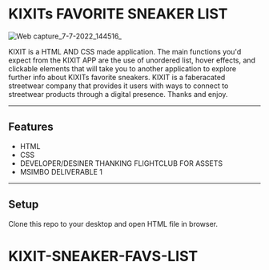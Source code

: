 KIXITs FAVORITE SNEAKER LIST
============

![Web capture_7-7-2022_144516_](https://user-images.githubusercontent.com/108539014/177853504-d7c95f67-6def-48a4-9565-4c16bbf85314.jpeg)


KIXIT is a HTML AND CSS made application. The main functions you'd expect from the KIXIT APP are the use of unordered list, hover effects, and clickable elements that will take you to another application to explore further info about KIXITs favorite sneakers. KIXIT is a faberacated streetwear company that provides it users with ways to connect to streetwear products through a digital presence. Thanks and enjoy.


---

## Features
- HTML
- CSS
- DEVELOPER/DESINER THANKING FLIGHTCLUB FOR ASSETS
- MSIMBO DELIVERABLE 1


---

## Setup
Clone this repo to your desktop and open HTML file in browser. 

# KIXIT-SNEAKER-FAVS-LIST
